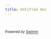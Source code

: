 ```yaml
---
title: Untitled doc
---
```

&nbsp;

<SwmMeta version="3.0.0" repo-id="Z2l0aHViJTNBJTNBZnJlaWdodGZveC1mcm9udGVuZCUzQSUzQWF5b29zaFM=" repo-name="freightfox-frontend"><sup>Powered by [Swimm](https://app.swimm.io/)</sup></SwmMeta>
